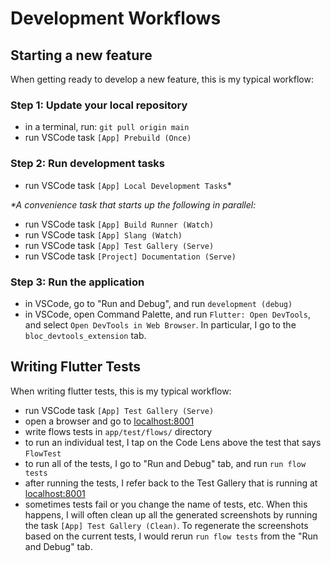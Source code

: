 # Development Workflows

## Starting a new feature

When getting ready to develop a new feature, this is my typical workflow:

### Step 1: Update your local repository

- in a terminal, run: `git pull origin main`
- run VSCode task `[App] Prebuild (Once)`

### Step 2: Run development tasks

- run VSCode task `[App] Local Development Tasks`*

_*A convenience task that starts up the following in parallel:_

- run VSCode task `[App] Build Runner (Watch)`
- run VSCode task `[App] Slang (Watch)`
- run VSCode task `[App] Test Gallery (Serve)`
- run VSCode task `[Project] Documentation (Serve)`

### Step 3: Run the application

- in VSCode, go to "Run and Debug", and run `development (debug)`
- in VSCode, open Command Palette, and run `Flutter: Open DevTools`, and select `Open DevTools in Web Browser`. In particular, I go to the `bloc_devtools_extension` tab.

## Writing Flutter Tests

When writing flutter tests, this is my typical workflow:

- run VSCode task `[App] Test Gallery (Serve)`
- open a browser and go to [localhost:8001](http://localhost:8001)
- write flows tests in `app/test/flows/` directory
- to run an individual test, I tap on the Code Lens above the test that says `FlowTest`
- to run all of the tests, I go to "Run and Debug" tab, and run `run flow tests`
- after running the tests, I refer back to the Test Gallery that is running at [localhost:8001](http://localhost:8000)
- sometimes tests fail or you change the name of tests, etc. When this happens, I will often clean up all the generated screenshots by running the task `[App] Test Gallery (Clean)`. To regenerate the screenshots based on the current tests, I would rerun `run flow tests` from the "Run and Debug" tab.
